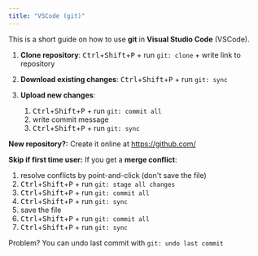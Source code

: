```yaml
---
title: "VSCode (git)"
---
```


This is a short guide on how to use **git** in **Visual Studio Code** (VSCode).

1. **Clone repository**: <kbd>Ctrl</kbd>+<kbd>Shift</kbd>+<kbd>P</kbd> + run `git: clone` + write link to repository
2. **Download existing changes**: <kbd>Ctrl</kbd>+<kbd>Shift</kbd>+<kbd>P</kbd> + run `git: sync`
3. **Upload new changes**: 
  
    1. <kbd>Ctrl</kbd>+<kbd>Shift</kbd>+<kbd>P</kbd> + run `git: commit all`
    2. write commit message
    3. <kbd>Ctrl</kbd>+<kbd>Shift</kbd>+<kbd>P</kbd> + run `git: sync`
    
**New repository?:** Create it online at https://github.com/

**Skip if first time user:** If you get a **merge conflict**:

1. resolve conflicts by point-and-click (don't save the file)
2. <kbd>Ctrl</kbd>+<kbd>Shift</kbd>+<kbd>P</kbd> + run `git: stage all changes`
3. <kbd>Ctrl</kbd>+<kbd>Shift</kbd>+<kbd>P</kbd> + run `git: commit all`
4. <kbd>Ctrl</kbd>+<kbd>Shift</kbd>+<kbd>P</kbd> + run `git: sync`
5. save the file
6. <kbd>Ctrl</kbd>+<kbd>Shift</kbd>+<kbd>P</kbd> + run `git: commit all`
7. <kbd>Ctrl</kbd>+<kbd>Shift</kbd>+<kbd>P</kbd> + run `git: sync`

Problem? You can undo last commit with `git: undo last commit`
